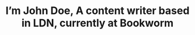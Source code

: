 ---
title: "I’m John Doe, A content writer based in LDN, currently at Bookworm"
meta_title: "About"
image: "/images/author.jpg"
layout: "about"
draft: false

# social sites
social:
# facebook: "https://www.facebook.com"
# twitter: "https://www.twitter.com"
# instagram: "https://www.instagram.com"
  tiktok: "https://tiktok.com/@sentientfx"
  email: "mailto:ceyloncypher@gmail.com"
---